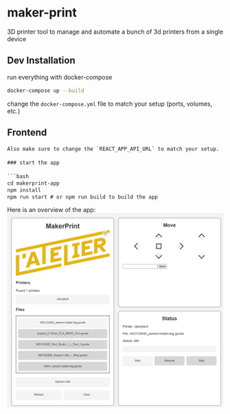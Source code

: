 # maker-print


3D printer tool to manage and automate a bunch of 3d printers from a single device

## Dev Installation

run everything with docker-compose

```bash
docker-compose up --build
```

change the `docker-compose.yml` file to match your setup (ports, volumes, etc.)

## Frontend

```
Also make sure to change the `REACT_APP_API_URL` to match your setup.

### start the app

```bash
cd makerprint-app
npm install
npm run start # or npm run build to build the app
```

Here is an overview of the app:
![overview](ressources/overview.png)

